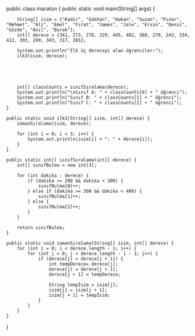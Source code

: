 public class maraton {
    public static void main(String[] args) {

        String[] isim = {"Kadir", "Gökhan", "Hakan", "Suzan", "Pınar", "Mehmet", "Ali", "Emel", "Fırat", "James", "Jale", "Ersin", "Deniz", "Gözde", "Anıl", "Burak"};
        int[] derece = {341, 273, 278, 329, 445, 402, 388, 270, 243, 334, 412, 393, 299, 343, 317, 265};

        System.out.println("İlk üç dereceyi alan öğrenciler:");
        ilk3(isim, derece);





        int[] classCounts = sınıfSıralama(derece);
        System.out.println("\nSınıf A: " + classCounts[0] + " öğrenci");
        System.out.println("Sınıf B: " + classCounts[1] + " öğrenci");
        System.out.println("Sınıf C: " + classCounts[2] + " öğrenci");
    }

    public static void ilk3(String[] isim, int[] derece) {
        zamanSıralama(isim, derece);

        for (int i = 0; i < 3; i++) {
            System.out.println(isim[i] + ": " + derece[i]);
        }
    }

    public static int[] sınıfSıralama(int[] derece) {
        int[] sınıfBulma = new int[3];

        for (int dakika : derece) {
            if (dakika >= 200 && dakika < 300) {
                sınıfBulma[0]++;
            } else if (dakika >= 300 && dakika < 400) {
                sınıfBulma[1]++;
            } else {
                sınıfBulma[2]++;
            }
        }

        return sınıfBulma;
    }

    public static void zamanSıralama(String[] isim, int[] derece) {
        for (int i = 0; i < derece.length - 1; i++) {
            for (int j = 0; j < derece.length - i - 1; j++) {
                if (derece[j] > derece[j + 1]) {
                    int tempDerece= derece[j];
                    derece[j] = derece[j + 1];
                    derece[j + 1] = tempDerece;

                    String tempİsim = isim[j];
                    isim[j] = isim[j + 1];
                    isim[j + 1] = tempİsim;
                }
            }
        }
    }
}
